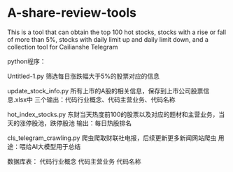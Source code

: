 # A-share-review-tools
This is a tool that can obtain the top 100 hot stocks, stocks with a rise or fall of more than 5%, stocks with daily limit up and daily limit down, and a collection tool for Cailianshe Telegram


python程序：

Untitled-1.py
筛选每日涨跌幅大于5%的股票对应的信息

update_stock_info.py
所有上市的A股的相关信息，保存到上市公司股票信息.xlsx中
三个输出：代码行业概念、代码主营业务、代码名称

hot_index_stocks.py
东财当天热度前100的股票以及对应的题材和主营业务，当天的涨停股池，跌停股池
输出：每日热股排名


cls_telegram_crawling.py
爬虫爬取财联社电报，后续更新更多新闻网站爬虫
用途：喂给AI大模型用于总结



数据库表：
代码行业概念
代码主营业务
代码名称
